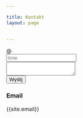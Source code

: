 ```yaml
---

title: Kontakt
layout: page


---
```

<div class="row m-5" >
<div class="col-md-12">
<form method="POST" action="https://formspree.io/codepc@interia.pl">
<div class="input-group mb-3">
  <div class="input-group-prepend">
    <span class="input-group-text" id="basic-addon1">@</span>
  </div>
  <input type="text" class="form-control" placeholder="Imie" aria-label="Username" aria-describedby="basic-addon1" name="name">
</div>

<div class="input-group">
  <div class="input-group-prepend">
  </div>
  <textarea class="form-control" aria-label="With textarea"></textarea>
</div>
 <button type="submit">Wyślij</button>
</form>
</div>
</div>

### Email
{{site.email}}

